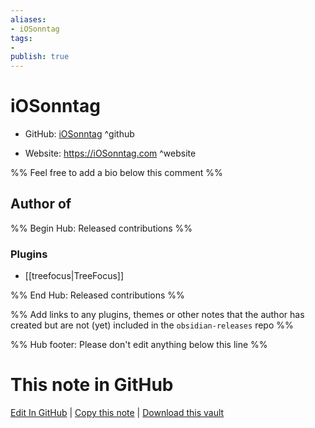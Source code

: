 ```yaml
---
aliases:
- iOSonntag
tags:
- 
publish: true
---
```


# iOSonntag

- GitHub: [iOSonntag](https://github.com/iOSonntag/) ^github
<!-- - Discord: `@` ^discord-->
- Website: <https://iOSonntag.com> ^website
<!-- - [[Publish sites|Publish site]]: <https://> ^publish-->

%% Feel free to add a bio below this comment %%


## Author of

%% Begin Hub: Released contributions %%
### Plugins
- [[treefocus|TreeFocus]]

%% End Hub: Released contributions %%

%% Add links to any plugins, themes or other notes that the author has created but are not (yet) included in the `obsidian-releases` repo %%

<!--
### Unlisted plugins
-->

<!--
### Others
-->

<!--
## Sponsor this author
-->

<!-- - [[GitHub sponsors]]: [Sponsor @iOSonntag on GitHub Sponsors](https://github.com/sponsors/iOSonntag) ^github-sponsor-->
<!-- - [[Buy me a coffee]]: <https://> ^buy-me-a-coffee-->
<!-- - [[PayPal]]: <https://> ^paypal-->
<!-- - [[Patreon]]: <https://> ^patreon-->

<!--
## Follow this author
-->

<!-- - [[YouTube Channels|On YouTube]]: <https://> ^youtube-->
<!-- - Twitter: <https://> ^twitter-->
<!-- - ... -->

%% Hub footer: Please don't edit anything below this line %%

# This note in GitHub

<span class="git-footer">[Edit In GitHub](https://github.dev/obsidian-community/obsidian-hub/blob/main/01%20-%20Community/People/iOSonntag.md "git-hub-edit-note") | [Copy this note](https://raw.githubusercontent.com/obsidian-community/obsidian-hub/main/01%20-%20Community/People/iOSonntag.md "git-hub-copy-note") | [Download this vault](https://github.com/obsidian-community/obsidian-hub/archive/refs/heads/main.zip "git-hub-download-vault") </span>
